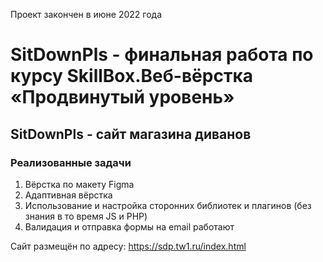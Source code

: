 Проект закончен в июне 2022 года

# SitDownPls - финальная работа по курсу SkillBox.Веб-вёрстка «Продвинутый уровень»

## SitDownPls - сайт магазина диванов

### Реализованные задачи 
1. Вёрстка по макету Figma
2. Адаптивная вёрстка
3. Использование и настройка сторонних библиотек и плагинов (без знания в то время JS и PHP) 
4. Валидация и отправка формы на email работают

Сайт размещён по адресу: https://sdp.tw1.ru/index.html 


